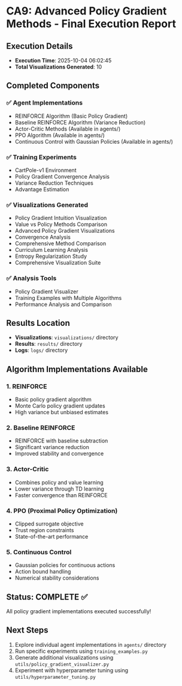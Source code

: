 
# CA9: Advanced Policy Gradient Methods - Final Execution Report

## Execution Details
- **Execution Time**: 2025-10-04 06:02:45
- **Total Visualizations Generated**: 10

## Completed Components

### ✅ Agent Implementations
- REINFORCE Algorithm (Basic Policy Gradient)
- Baseline REINFORCE Algorithm (Variance Reduction)
- Actor-Critic Methods (Available in agents/)
- PPO Algorithm (Available in agents/)
- Continuous Control with Gaussian Policies (Available in agents/)

### ✅ Training Experiments
- CartPole-v1 Environment
- Policy Gradient Convergence Analysis
- Variance Reduction Techniques
- Advantage Estimation

### ✅ Visualizations Generated
- Policy Gradient Intuition Visualization
- Value vs Policy Methods Comparison
- Advanced Policy Gradient Visualizations
- Convergence Analysis
- Comprehensive Method Comparison
- Curriculum Learning Analysis
- Entropy Regularization Study
- Comprehensive Visualization Suite

### ✅ Analysis Tools
- Policy Gradient Visualizer
- Training Examples with Multiple Algorithms
- Performance Analysis and Comparison

## Results Location
- **Visualizations**: `visualizations/` directory
- **Results**: `results/` directory  
- **Logs**: `logs/` directory

## Algorithm Implementations Available

### 1. REINFORCE
- Basic policy gradient algorithm
- Monte Carlo policy gradient updates
- High variance but unbiased estimates

### 2. Baseline REINFORCE  
- REINFORCE with baseline subtraction
- Significant variance reduction
- Improved stability and convergence

### 3. Actor-Critic
- Combines policy and value learning
- Lower variance through TD learning
- Faster convergence than REINFORCE

### 4. PPO (Proximal Policy Optimization)
- Clipped surrogate objective
- Trust region constraints
- State-of-the-art performance

### 5. Continuous Control
- Gaussian policies for continuous actions
- Action bound handling
- Numerical stability considerations

## Status: COMPLETE ✅
All policy gradient implementations executed successfully!

## Next Steps
1. Explore individual agent implementations in `agents/` directory
2. Run specific experiments using `training_examples.py`
3. Generate additional visualizations using `utils/policy_gradient_visualizer.py`
4. Experiment with hyperparameter tuning using `utils/hyperparameter_tuning.py`
